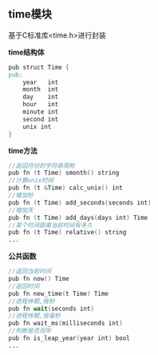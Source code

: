## time模块

基于C标准库<time.h>进行封装

**time结构体**

```v
pub struct Time {
pub:
	year   int
	month  int
	day    int
	hour   int
	minute int
	second int
	unix int
}
```

**time方法**

```v
//返回月份的字符串简称
pub fn (t Time) smonth() string 
//计算unix时间
pub fn (t &Time) calc_unix() int
//增加秒
pub fn (t Time) add_seconds(seconds int)
//增加天
pub fn (t Time) add_days(days int) Time
//某个时间距离当前时间有多久
pub fn (t Time) relative() string
...
```

**公共函数**

```v
//返回当前时间
pub fn now() Time
//返回时间
pub fn new_time(t Time) Time
//进程休眠,按秒
pub fn wait(seconds int)
//进程休眠,按毫秒
pub fn wait_ms(milliseconds int) 
//判断是否闰年
pub fn is_leap_year(year int) bool
...
```


